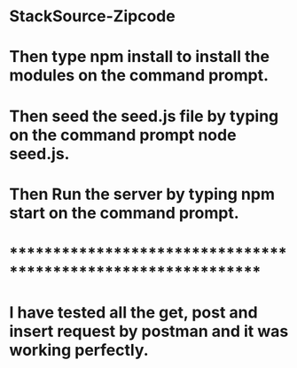 # StackSource-Zipcode

# Then type npm install to install the modules on the command prompt.

# Then seed the seed.js file by typing on the command prompt node seed.js.

# Then Run the server by typing npm start on the command prompt.



# *************************************************************

# I have tested all the get, post and insert request by postman and it was working perfectly. 
